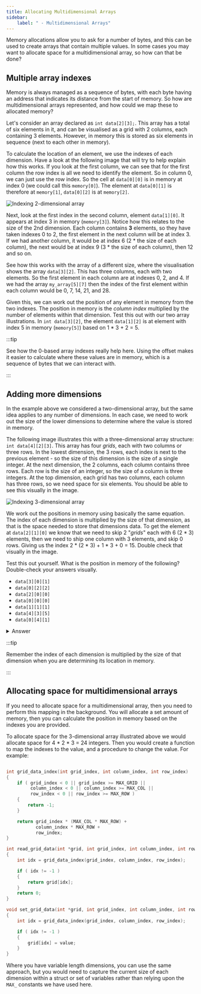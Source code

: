 ```yaml
---
title: Allocating Multidimensional Arrays
sidebar:
    label: " - Multidimensional Arrays"
---
```


Memory allocations allow you to ask for a number of bytes, and this can be used to create arrays that contain multiple values. In some cases you may want to allocate space for a multidimensional array, so how can that be done?

## Multiple array indexes

Memory is always managed as a sequence of bytes, with each byte having an address that indicates its distance from the start of memory. So how are multidimensional arrays represented, and how could we map these to allocated memory?

Let's consider an array declared as `int data[2][3];`. This array has a total of six elements in it, and can be visualised as a grid with 2 columns, each containing 3 elements. However, in memory this is stored as six elements in sequence (next to each other in memory).

To calculate the location of an element, we use the indexes of each dimension. Have a look at the following image that will try to help explain how this works. If you look at the first column, we can see that for the first column the row index is all we need to identify the element. So in column 0, we can just use the row index. So the cell at `data[0][0]` is in memory at index 0 (we could call this `memory[0]`). The element at `data[0][1]` is therefore at `memory[1]`, `data[0][2]` is at `memory[2]`.

![Indexing 2-dimensional array](./images/index-2d.png)

Next, look at the first index in the second column, element `data[1][0]`. It appears at index 3 in memory (`memory[3]`). Notice how this relates to the size of the 2nd dimension. Each column contains **3** elements, so they have taken indexes 0 to 2, the first element in the next column will be at index 3. If we had another column, it would be at index 6 (2 * the size of each column), the next would be at index 9 (3 * the size of each column), then 12 and so on.

See how this works with the array of a different size, where the visualisation shows the array `data[3][2]`. This has three columns, each with two elements. So the first element in each column are at indexes 0, 2, and 4. If we had the array `my_array[5][7]` then the index of the first element within each column would be 0, 7, 14, 21, and 28.

Given this, we can work out the position of any element in memory from the two indexes. The position in memory is the *column index* multiplied by the number of elements within that dimension. Test this out with our two array illustrations. In `int data[3][2]`, the element `data[1][2]` is at element with index 5 in memory (`memory[5]`) based on 1 * 3 + 2 = 5.

:::tip

See how the 0-based array indexes really help here. Using the offset makes it easier to calculate where these values are in memory, which is a sequence of bytes that we can interact with.

:::

## Adding more dimensions

In the example above we considered a two-dimensional array, but the same idea applies to any number of dimensions. In each case, we need to work out the size of the lower dimensions to determine where the value is stored in memory.

The following image illustrates this with a three-dimensional array structure: `int data[4][2][3]`. This array has four *grids*, each with two columns or three rows. In the lowest dimension, the 3 rows, each index is next to the previous element - so the size of this dimension is the size of a single integer. At the next dimension, the 2 columns, each column contains three rows. Each row is the size of an integer, so the size of a column is three integers. At the top dimension, each grid has two columns, each column has three rows, so we need space for six elements. You should be able to see this visually in the image.

![Indexing 3-dimensional array](./images/index-3d.png)

We work out the positions in memory using basically the same equation. The index of each dimension is multiplied by the size of that dimension, as that is the space needed to store that dimensions data. To get the element at `data[2][1][0]` we know that we need to skip 2 "*grids*" each with 6 (2 * 3) elements, then we need to ship one column with 3 elements, and skip 0 rows. Giving us the index 2 * (2 * 3) + 1 * 3 + 0 = 15. Double check that visually in the image.

Test this out yourself. What is the position in memory of the following? Double-check your answers visually.

- `data[3][0][1]`
- `data[0][2][2]`
- `data[2][0][0]`
- `data[0][0][0]`
- `data[1][1][1]`
- `data[4][3][5]`
- `data[0][4][1]`

<details>
  <summary role="button">Answer</summary>
  <ul>
    <li>3 * (2 * 3) + 0 * 3 + 1 = 19</li>
    <li>0 * (2 * 3) + 2 * 3 + 2 = 8</li>
    <li>2 * (2 * 3) + 0 * 3 + 0 = 12</li>
    <li>0 * (2 * 3) + 0 * 3 + 0 = 0</li>
    <li>1 * (2 * 3) + 1 * 3 + 1 = 10</li>
    <li>4 * (2 * 3) + 3 * 3 + 5 = 38. Though we only have 24 values in memory! Potential access violation.</li>
    <li>0 * (2 * 3) + 4 * 3 + 1 = 13. But it is not the row at index 1, in column 4, of grid 0. It is data[2][0][1]!. You have to watch each index is valid.</li>
  </ul>
</details>

:::tip

Remember the index of each dimension is multiplied by the size of that dimension when you are determining its location in memory.

:::

## Allocating space for multidimensional arrays

If you need to allocate space for a multidimensional array, then you need to perform this mapping in the background. You will allocate a set amount of memory, then you can calculate the position in memory based on the indexes you are provided.

To allocate space for the 3-dimensional array illustrated above we would allocate space for 4 * 2 * 3 = 24 integers. Then you would create a function to map the indexes to the value, and a procedure to change the value. For example:

```cpp

int grid_data_index(int grid_index, int column_index, int row_index)
{
    if ( grid_index < 0 || grid_index >= MAX_GRID ||
         column_index < 0 || column_index >= MAX_COL ||
         row_index < 0 || row_index >= MAX_ROW )
    {
        return -1;
    }

    return grid_index * (MAX_COL * MAX_ROW) + 
           column_index * MAX_ROW +
           row_index;
}

int read_grid_data(int *grid, int grid_index, int column_index, int row_index)
{
    int idx = grid_data_index(grid_index, column_index, row_index);

    if ( idx != -1 )
    {
        return grid[idx];
    }
    return 0;
}

void set_grid_data(int *grid, int grid_index, int column_index, int row_index, int value)
{
    int idx = grid_data_index(grid_index, column_index, row_index);

    if ( idx != -1 )
    {
        grid[idx] = value;
    }
}
```

Where you have variable length dimensions, you can use the same approach, but you would need to capture the current size of each dimension within a struct or set of variables rather than relying upon the `MAX_` constants we have used here.

